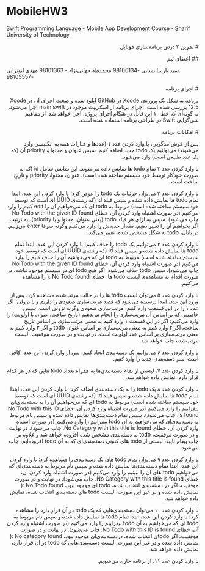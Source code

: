 # MobileHW3
Swift Programming Language - Mobile App Development Course - Sharif University of Technology
<p dir="rtl">
# تمرین ۳ درس برنامه‌سازی موبایل
<p dir="rtl">
## اعضای تیم

سید پارسا نشایی -98106134
محمدطه جهانی‌نژاد - 98101363
مهدی ابوترابی -98105557
<p dir="rtl">
# اجرای برنامه
</p>
<p dir="rtl">
برنامه به شکل یک پروژه‌ی Xcode در GitHub آپلود شده و صحت اجرای آن در Xcode 12.5 بررسی شده است. اجرای برنامه از اسکریپت موجود در main.swift اجرا می‌شود، به گونه‌ای که خط ۱۰ این فایل در هنگام اجرای پروژه، اجرا خواهد شد.
از مفاهیم شی‌گرایی Swift در طراحی برنامه استفاده شده است.
  

<p dir="rtl">
# امکانات برنامه
</p><p dir="rtl">
پس از خوش‌آمدگویی، با وارد کردن عدد ۱ (عددها و عبارات همه به انگلیسی وارد می‌شوند) می‌توانیم یک todo جدید اضافه کنیم. سپس عنوان و محتوا و priority آن (که یک عدد طبیعی است) وارد می‌شود.
<p dir="rtl">
با وارد کردن عدد ۲ تمام todo ها نمایش داده می‌شوند. این نمایش شامل id (که به صورت خودکار توسط خود سیستم ساخته شده است)، عنوان، محتوا، priority و تاریخ ساخت است.
<p dir="rtl">
با وارد کردن عدد ۳ می‌توان جزئیات یک todo را عوض کرد؛ با وارد کردن این عدد، ابتدا تمام todo ها نمایش داده شده و سپس فیلد id (که رشته‌ی UUID ای است که توسط خود سیستم ساخته شده است) مربوط به todo ای که می‌خواهیم آن را edit کنیم را وارد می‌کنیم (در صورت اشتباه وارد کردن آن، خطای No Todo with the given ID found چاپ می‌شود). سپس به ازای هر فیلد todo (یعنی عنوان، محتوا و یا priority)، به ترتیب، اگر بخواهیم آن را تغییر دهیم، مقدار جدیدش را وارد می‌کنیم وگرنه صرفا enter می‌زنیم. در پایان، todo به شکل مشخص شده، تغییر می‌کند.
<p dir="rtl">
با وارد کردن عدد ۴ می‌توانیم یک todo را حذف کنیم؛  با وارد کردن این عدد، ابتدا تمام todo ها نمایش داده شده و سپس فیلد id (که رشته‌ی UUID ای است که توسط خود سیستم ساخته شده است) مربوط به todo ای که می‌خواهیم آن را حذف کنیم را وارد می‌کنیم (در صورت اشتباه وارد کردن آن، خطای No Todo with the given ID found چاپ می‌شود). سپس todo حذف می‌شود. اگر هیچ todo ای در سیستم موجود نباشد، در صورت اقدام به مشاهده‌ی لیست todo ها، خطای No Todo found :( را مشاهده می‌کنیم.
<p dir="rtl">
با وارد کردن عدد ۵ می‌توان لیست todo ها را در حالت مرتب‌شده مشاهده کرد. پس از ورود این عدد، ابتدا پرسیده می‌شود که قصد مرتب‌سازی صعودی را داریم و یا نزولی؛ اگر عدد ۱ را در این قسمت وارد کنیم، مرتب‌سازی صعودی وگرنه نزولی است. سپس خاصیتی که بر اساس آن مرتب‌سازی را انجام می‌دهیم (تاریخ ساخت، عنوان یا اولویت) را وارد می‌کنیم؛ اگر در این قسمت ۱ وارد کنیم به معنی مرتب‌سازی بر اساس تاریخ ساخت، اگر ۲ وارد کنیم به معنی مرتب‌سازی بر اساس عنوان todo و اگر ۳ وارد کنیم به معنی مرتب‌سازی بر اساس عدد اولویت است. در نهایت و در صورت موفقیت، لیست مرتب‌شده چاپ خواهد شد.
<p dir="rtl">
با وارد کردن عدد ۶ می‌توانیم یک دسته‌بندی ایجاد کنیم. پس از وارد کردن این عدد، کافی است اسم دسته‌بندی جدید را وارد کنیم.
<p dir="rtl">
با وارد کردن عدد ۷، لیستی از تمام دسته‌بندی‌ها به همراه تعداد todo هایی که در هر کدام قرار دارد، نمایش داده خواهد شد.
<p dir="rtl">
با وارد کردن عدد ۸ یک todo را به یک دسته‌بندی اضافه کرد؛ با وارد کردن این عدد، ابتدا تمام todo ها نمایش داده شده و سپس فیلد id (که رشته‌ی UUID ای است که توسط خود سیستم ساخته شده است) مربوط به todo ای که می‌خواهیم آن را به دسته‌بندی‌ای بیفزاییم را وارد می‌کنیم (در صورت اشتباه وارد کردن آن، خطای No Todo with this ID is found. چاپ می‌شود). سپس تمام دسته‌بندی‌ها نمایش داده شده و سپس نام مربوط به دسته‌بندی‌ای که می‌خواهیم به آن todo بیفزاییم را وارد می‌کنیم (در صورت اشتباه وارد کردن آن، خطای No Category with this title is found. چاپ می‌شود). در نهایت و در صورت موفقیت، todo به دسته‌بندی مشخص شده افزوده خواهد شد و علاوه بر چاپ پیغام تایید، لیستی از todo های کنونی دسته‌بندی‌ای که به آن todo افزوده‌ایم، چاپ می‌شود.
<p dir="rtl">
با وارد کردن عدد ۹ می‌توان تمام todo های یک دسته‌بندی را مشاهده کرد؛ با وارد کردن این عدد، ابتدا تمام دسته‌بندی‌ها نمایش داده شده و سپس نام مربوط به دسته‌بندی‌ای که می‌خواهیم todo های آن را ببینیم را وارد می‌کنیم (در صورت اشتباه وارد کردن آن، خطای No Category with this title is found. چاپ می‌شود). در نهایت و در صورت موفقیت، اگر در دسته‌بندی انتخاب شده، todo ای موجود نبود، No Todo found :( نمایش داده شده و در غیر این صورت، لیست todo های دسته‌بندی انتخاب شده، نمایش داده خواهد شد.
<p dir="rtl">
با وارد کردن عدد ۱۰ می‌توان دسته‌بندی‌هایی که یک todo در آن قرار دارد را مشاهده کرد؛ با وارد کردن این عدد، ابتدا تمام todo ها نمایش داده شده و سپس نام مربوط به todo ای که می‌خواهیم به آن todo بیفزاییم را وارد می‌کنیم (در صورت اشتباه وارد کردن آن، خطای No Todo with this ID is found. چاپ می‌شود). در نهایت و در صورت موفقیت، اگر todoی انتخاب شده، دردسته‌بندی‌ای موجود نبود، No category found :( نمایش داده شده و در غیر این صورت، لیست دسته‌بندی‌هایی که todo در آن قرار دارد، نمایش داده خواهد شد.
<p dir="rtl">
با وارد کردن عدد ۱۱، از برنامه خارج می‌شویم.
</p>

